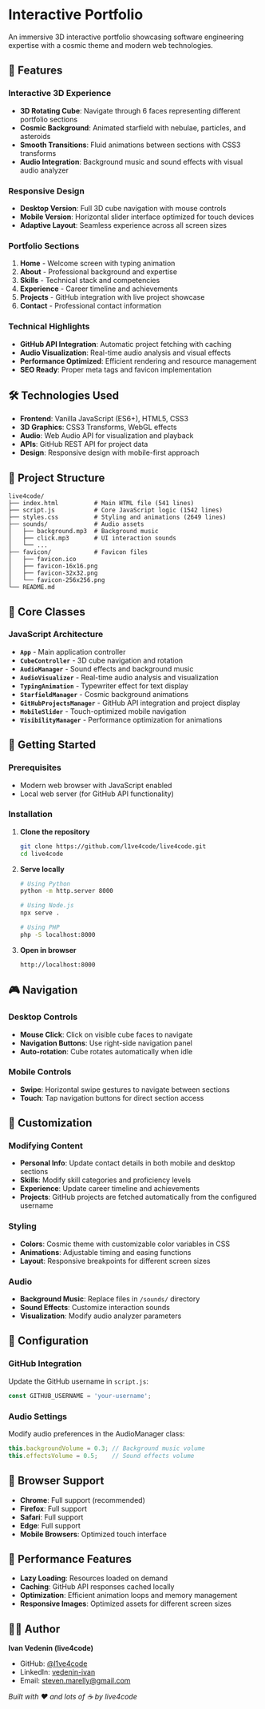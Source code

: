 # Interactive Portfolio

An immersive 3D interactive portfolio showcasing software engineering expertise with a cosmic theme and modern web technologies.

## 🚀 Features

### Interactive 3D Experience
- **3D Rotating Cube**: Navigate through 6 faces representing different portfolio sections
- **Cosmic Background**: Animated starfield with nebulae, particles, and asteroids
- **Smooth Transitions**: Fluid animations between sections with CSS3 transforms
- **Audio Integration**: Background music and sound effects with visual audio analyzer

### Responsive Design
- **Desktop Version**: Full 3D cube navigation with mouse controls
- **Mobile Version**: Horizontal slider interface optimized for touch devices
- **Adaptive Layout**: Seamless experience across all screen sizes

### Portfolio Sections
1. **Home** - Welcome screen with typing animation
2. **About** - Professional background and expertise
3. **Skills** - Technical stack and competencies
4. **Experience** - Career timeline and achievements
5. **Projects** - GitHub integration with live project showcase
6. **Contact** - Professional contact information

### Technical Highlights
- **GitHub API Integration**: Automatic project fetching with caching
- **Audio Visualization**: Real-time audio analysis and visual effects
- **Performance Optimized**: Efficient rendering and resource management
- **SEO Ready**: Proper meta tags and favicon implementation

## 🛠️ Technologies Used

- **Frontend**: Vanilla JavaScript (ES6+), HTML5, CSS3
- **3D Graphics**: CSS3 Transforms, WebGL effects
- **Audio**: Web Audio API for visualization and playback
- **APIs**: GitHub REST API for project data
- **Design**: Responsive design with mobile-first approach

## 📁 Project Structure

```
live4code/
├── index.html          # Main HTML file (541 lines)
├── script.js           # Core JavaScript logic (1542 lines)
├── styles.css          # Styling and animations (2649 lines)
├── sounds/             # Audio assets
│   ├── background.mp3  # Background music
│   ├── click.mp3       # UI interaction sounds
│   └── ...
├── favicon/            # Favicon files
│   ├── favicon.ico
│   ├── favicon-16x16.png
│   ├── favicon-32x32.png
│   └── favicon-256x256.png
└── README.md
```

## 🎯 Core Classes

### JavaScript Architecture
- **`App`** - Main application controller
- **`CubeController`** - 3D cube navigation and rotation
- **`AudioManager`** - Sound effects and background music
- **`AudioVisualizer`** - Real-time audio analysis and visualization
- **`TypingAnimation`** - Typewriter effect for text display
- **`StarfieldManager`** - Cosmic background animations
- **`GitHubProjectsManager`** - GitHub API integration and project display
- **`MobileSlider`** - Touch-optimized mobile navigation
- **`VisibilityManager`** - Performance optimization for animations

## 🚀 Getting Started

### Prerequisites
- Modern web browser with JavaScript enabled
- Local web server (for GitHub API functionality)

### Installation

1. **Clone the repository**
   ```bash
   git clone https://github.com/l1ve4code/live4code.git
   cd live4code
   ```

2. **Serve locally**
   ```bash
   # Using Python
   python -m http.server 8000
   
   # Using Node.js
   npx serve .
   
   # Using PHP
   php -S localhost:8000
   ```

3. **Open in browser**
   ```
   http://localhost:8000
   ```

## 🎮 Navigation

### Desktop Controls
- **Mouse Click**: Click on visible cube faces to navigate
- **Navigation Buttons**: Use right-side navigation panel
- **Auto-rotation**: Cube rotates automatically when idle

### Mobile Controls
- **Swipe**: Horizontal swipe gestures to navigate between sections
- **Touch**: Tap navigation buttons for direct section access

## 🎨 Customization

### Modifying Content
- **Personal Info**: Update contact details in both mobile and desktop sections
- **Skills**: Modify skill categories and proficiency levels
- **Experience**: Update career timeline and achievements
- **Projects**: GitHub projects are fetched automatically from the configured username

### Styling
- **Colors**: Cosmic theme with customizable color variables in CSS
- **Animations**: Adjustable timing and easing functions
- **Layout**: Responsive breakpoints for different screen sizes

### Audio
- **Background Music**: Replace files in `/sounds/` directory
- **Sound Effects**: Customize interaction sounds
- **Visualization**: Modify audio analyzer parameters

## 🔧 Configuration

### GitHub Integration
Update the GitHub username in `script.js`:
```javascript
const GITHUB_USERNAME = 'your-username';
```

### Audio Settings
Modify audio preferences in the AudioManager class:
```javascript
this.backgroundVolume = 0.3; // Background music volume
this.effectsVolume = 0.5;    // Sound effects volume
```

## 📱 Browser Support

- **Chrome**: Full support (recommended)
- **Firefox**: Full support
- **Safari**: Full support
- **Edge**: Full support
- **Mobile Browsers**: Optimized touch interface

## 🎯 Performance Features

- **Lazy Loading**: Resources loaded on demand
- **Caching**: GitHub API responses cached locally
- **Optimization**: Efficient animation loops and memory management
- **Responsive Images**: Optimized assets for different screen sizes

## 👨‍💻 Author

**Ivan Vedenin (live4code)**
- GitHub: [@l1ve4code](https://github.com/l1ve4code)
- LinkedIn: [vedenin-ivan](https://linkedin.com/in/vedenin-ivan)
- Email: steven.marelly@gmail.com

*Built with ❤️ and lots of ☕ by live4code* 